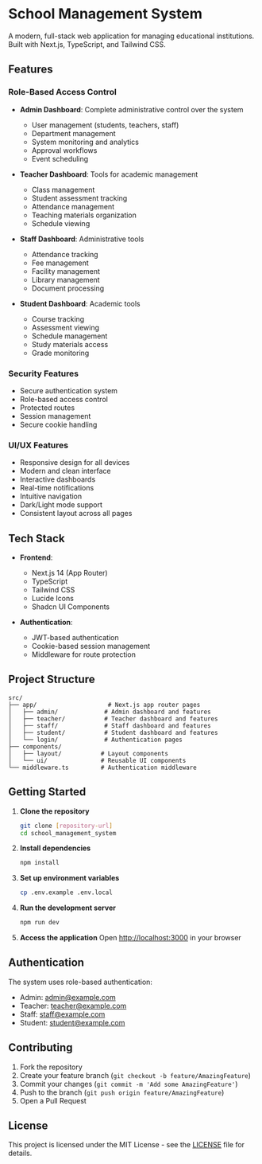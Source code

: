 # School Management System

A modern, full-stack web application for managing educational institutions. Built with Next.js, TypeScript, and Tailwind CSS.

## Features

### Role-Based Access Control
- **Admin Dashboard**: Complete administrative control over the system
  - User management (students, teachers, staff)
  - Department management
  - System monitoring and analytics
  - Approval workflows
  - Event scheduling

- **Teacher Dashboard**: Tools for academic management
  - Class management
  - Student assessment tracking
  - Attendance management
  - Teaching materials organization
  - Schedule viewing

- **Staff Dashboard**: Administrative tools
  - Attendance tracking
  - Fee management
  - Facility management
  - Library management
  - Document processing

- **Student Dashboard**: Academic tools
  - Course tracking
  - Assessment viewing
  - Schedule management
  - Study materials access
  - Grade monitoring

### Security Features
- Secure authentication system
- Role-based access control
- Protected routes
- Session management
- Secure cookie handling

### UI/UX Features
- Responsive design for all devices
- Modern and clean interface
- Interactive dashboards
- Real-time notifications
- Intuitive navigation
- Dark/Light mode support
- Consistent layout across all pages

## Tech Stack

- **Frontend**:
  - Next.js 14 (App Router)
  - TypeScript
  - Tailwind CSS
  - Lucide Icons
  - Shadcn UI Components

- **Authentication**:
  - JWT-based authentication
  - Cookie-based session management
  - Middleware for route protection

## Project Structure

```
src/
├── app/                    # Next.js app router pages
│   ├── admin/             # Admin dashboard and features
│   ├── teacher/           # Teacher dashboard and features
│   ├── staff/             # Staff dashboard and features
│   ├── student/           # Student dashboard and features
│   └── login/             # Authentication pages
├── components/
│   ├── layout/           # Layout components
│   └── ui/               # Reusable UI components
└── middleware.ts         # Authentication middleware
```

## Getting Started

1. **Clone the repository**
   ```bash
   git clone [repository-url]
   cd school_management_system
   ```

2. **Install dependencies**
   ```bash
   npm install
   ```

3. **Set up environment variables**
   ```bash
   cp .env.example .env.local
   ```

4. **Run the development server**
   ```bash
   npm run dev
   ```

5. **Access the application**
   Open [http://localhost:3000](http://localhost:3000) in your browser

## Authentication

The system uses role-based authentication:
- Admin: admin@example.com
- Teacher: teacher@example.com
- Staff: staff@example.com
- Student: student@example.com

## Contributing

1. Fork the repository
2. Create your feature branch (`git checkout -b feature/AmazingFeature`)
3. Commit your changes (`git commit -m 'Add some AmazingFeature'`)
4. Push to the branch (`git push origin feature/AmazingFeature`)
5. Open a Pull Request

## License

This project is licensed under the MIT License - see the [LICENSE](LICENSE) file for details. 